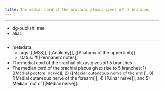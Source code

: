 ```yaml
---
title: The medial cord of the brachial plexus gives off 5 branches
---
```


- --
- dg-publish: true
- alias:
- --
- metadata:
	- tags: [[MSS]], [[Anatomy]], [[Anatomy of the upper limb]]
	- status: #[[Permanent notes]]
- The medial cord of the brachial plexus gives off 5 branches
- The median cord of the brachial plexus gives rise to 5 branches: 1) [[Medial pectoral nerve]], 2) [[Medial cutaneous nerve of the arm]]. 3) [[Medial cutaneous nerve of the forearm]], 4) [[Ulnar nerve]], and 5) Median root of [[Median nerve]].